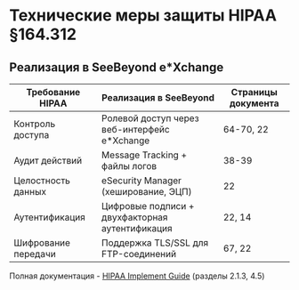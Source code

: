 # Технические меры защиты HIPAA §164.312

## Реализация в SeeBeyond e*Xchange

| Требование HIPAA       | Реализация в SeeBeyond       | Страницы документа |
|------------------------|------------------------------|-------------------|
| Контроль доступа   | Ролевой доступ через веб-интерфейс e*Xchange | 64-70, 22        |
| Аудит действий     | Message Tracking + файлы логов | 38-39            |
| Целостность данных | eSecurity Manager (хеширование, ЭЦП) | 22              |
| Аутентификация     | Цифровые подписи + двухфакторная аутентификация | 22, 14        |
| Шифрование передачи| Поддержка TLS/SSL для FTP-соединений | 67, 22         |

 Полная документация - [HIPAA Implement Guide](https://example.com/guide.pdf) (разделы 2.1.3, 4.5)
